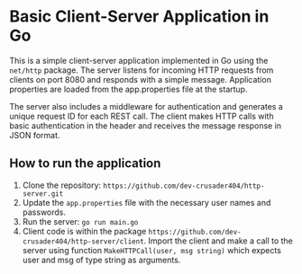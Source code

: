 # Basic Client-Server Application in Go

This is a simple client-server application implemented in Go using the `net/http` package. The server listens for incoming HTTP requests from clients on port 8080 and responds with a simple message. Application properties are loaded from the app.properties file at the startup. 

The server also includes a middleware for authentication and generates a unique request ID for each REST call.
The client makes HTTP calls with basic authentication in the header and receives the message response in JSON format.

## How to run the application
1. Clone the repository:
   ```https://github.com/dev-crusader404/http-server.git```
2. Update the `app.properties` file with the necessary user names and passwords.
3. Run the server:
   `go run main.go`
4. Client code is within the package `https://github.com/dev-crusader404/http-server/client`.
   Import the client and make a call to the server using function `MakeHTTPCall(user, msg string)` which expects user and msg of type string as arguments. 
